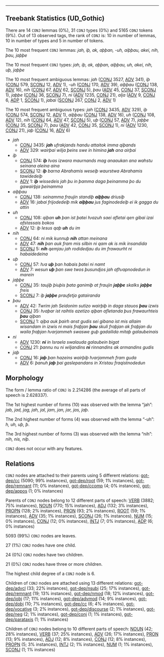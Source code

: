 

--------------------------------------------------------------------------------

## Treebank Statistics (UD_Gothic)

There are 14 `CONJ` lemmas (0%), 31 `CONJ` types (0%) and 5165 `CONJ` tokens (9%).
Out of 13 observed tags, the rank of `CONJ` is: 10 in number of lemmas, 10 in number of types and 5 in number of tokens.

The 10 most frequent `CONJ` lemmas: <em>jah, iþ, ak, aþþan, -uh, aiþþau, akei, nih, þau, jaþþe</em>

The 10 most frequent `CONJ` types:  <em>jah, iþ, ak, aþþan, aiþþau, uh, akei, nih, uþ, jaþþe</em>

The 10 most frequent ambiguous lemmas: <em>jah</em> ([CONJ]() 3527, [ADV]() 341), <em>iþ</em> ([CONJ]() 579, [SCONJ]() 12, [ADV]() 1), <em>-uh</em> ([CONJ]() 170, [ADV]() 39), <em>aiþþau</em> ([CONJ]() 138, [ADV]() 16), <em>nih</em> ([CONJ]() 67, [ADV]() 62, [SCONJ]() 5), <em>þau</em> ([ADV]() 45, [CONJ]() 37, [SCONJ]() 1), <em>jaþþe</em> ([CONJ]() 36, [SCONJ]() 7), <em>ni</em> ([ADV]() 1235, [CONJ]() 21), <em>alja</em> ([ADV]() 9, [CONJ]() 6, [ADP]() 1, [SCONJ]() 1), <em>jabai</em> ([SCONJ]() 267, [CONJ]() 2, [ADV]() 1)

The 10 most frequent ambiguous types:  <em>jah</em> ([CONJ]() 3435, [ADV]() 329), <em>iþ</em> ([CONJ]() 574, [SCONJ]() 12, [ADV]() 1), <em>aiþþau</em> ([CONJ]() 138, [ADV]() 16), <em>uh</em> ([CONJ]() 108, [ADV]() 12), <em>nih</em> ([CONJ]() 64, [ADV]() 47, [SCONJ]() 5), <em>uþ</em> ([CONJ]() 57, [ADV]() 7), <em>jaþþe</em> ([CONJ]() 35, [SCONJ]() 7), <em>þau</em> ([ADV]() 42, [CONJ]() 35, [SCONJ]() 1), <em>ni</em> ([ADV]() 1230, [CONJ]() 21), <em>jaþ</em> ([CONJ]() 16, [ADV]() 6)


* <em>jah</em>
  * [CONJ]() 3435: <em><b>jah</b> ufrakjands handu attaitok imma qiþands</em>
  * [ADV]() 329: <em>wairþai wilja þeins swe in himina <b>jah</b> ana airþai</em>
* <em>iþ</em>
  * [CONJ]() 574: <em><b>iþ</b> ƕas izwara maurnands mag anaaukan ana wahstu seinana aleina aina</em>
  * [SCONJ]() 12: <em><b>iþ</b> barna Abrahamis weseiþ waurstwa Abrahamis tawidedeiþ</em>
  * [ADV]() 1: <em><b>iþ</b> wissedeis jah þu in þamma daga þeinamma þo du gawairþja þeinamma</em>
* <em>aiþþau</em>
  * [CONJ]() 138: <em>seinamma fraujin standiþ <b>aiþþau</b> driusiþ</em>
  * [ADV]() 16: <em>jabai frijodedeiþ mik <b>aiþþau</b> jus faginodedeiþ ei ik gagga du attin</em>
* <em>uh</em>
  * [CONJ]() 108: <em>qiþan <b>uh</b> þan ist þatei ƕazuh saei afletai qen gibai izai afstassais bokos</em>
  * [ADV]() 12: <em>iþ Iesus qaþ <b>uh</b> du im</em>
* <em>nih</em>
  * [CONJ]() 64: <em>ni mik kunnuþ <b>nih</b> attan meinana</em>
  * [ADV]() 47: <em><b>nih</b> þan auk fram mis silbin ni qam ak is mik insandida</em>
  * [SCONJ]() 5: <em><b>nih</b> qemjau jah rodidedjau du im frawaurht ni habaidedeina</em>
* <em>uþ</em>
  * [CONJ]() 57: <em>ƕa <b>uþ</b> þan habais þatei ni namt</em>
  * [ADV]() 7: <em>wesun <b>uþ</b> þan swe twos þusundjos jah afƕapnodedun in marein</em>
* <em>jaþþe</em>
  * [CONJ]() 35: <em>taujiþ þiuþis þata ganimiþ at fraujin <b>jaþþe</b> skalks <b>jaþþe</b> freis</em>
  * [SCONJ]() 7: <em>iþ <b>jaþþe</b> praufetja gatairanda</em>
* <em>þau</em>
  * [ADV]() 42: <em>Twrim jah Seidonim sutizo wairþiþ in daga stauos <b>þau</b> izwis</em>
  * [CONJ]() 35: <em>ƕaþar ist raihtis azetizo qiþan afletanda þus frawaurhteis <b>þau</b> qiþan</em>
  * [SCONJ]() 1: <em>qiþa auk þairh anst gudis sei gibana ist mis allaim wisandam in izwis ni mais fraþjan <b>þau</b> skuli fraþjan ak fraþjan du waila fraþjan ƕarjammeh swaswe guþ gadailida mitaþ galaubeinais</em>
* <em>ni</em>
  * [ADV]() 1230: <em><b>ni</b> in Israela swalauda galaubein bigat</em>
  * [CONJ]() 21: <em>þannu nu ni wiljandins <b>ni</b> rinnandins ak armandins gudis</em>
* <em>jaþ</em>
  * [CONJ]() 16: <em><b>jaþ</b> þan hazeins wairþiþ ƕarjammeh fram guda</em>
  * [ADV]() 6: <em>þanuh <b>jaþ</b> þai gaslepandans in Xristau fraqistnodedun</em>

## Morphology

The form / lemma ratio of `CONJ` is 2.214286 (the average of all parts of speech is 2.628337).

The 1st highest number of forms (10) was observed with the lemma “jah”: <em>jab, jad, jag, jah, jal, jam, jan, jar, jas, jaþ</em>.

The 2nd highest number of forms (4) was observed with the lemma “-uh”: <em>h, uh, uþ, þ</em>.

The 3rd highest number of forms (3) was observed with the lemma “nih”: <em>nih, nis, niþ</em>.

`CONJ` does not occur with any features.


## Relations

`CONJ` nodes are attached to their parents using 5 different relations: [got-dep/cc]() (5090; 99% instances), [got-dep/root]() (59; 1% instances), [got-dep/remnant]() (11; 0% instances), [got-dep/ccomp]() (4; 0% instances), [got-dep/appos]() (1; 0% instances)

Parents of `CONJ` nodes belong to 12 different parts of speech: [VERB]() (3882; 75% instances), [NOUN]() (770; 15% instances), [ADJ]() (132; 3% instances), [PROPN]() (128; 2% instances), [PRON]() (93; 2% instances), [ROOT]() (59; 1% instances), [ADV]() (35; 1% instances), [SCONJ]() (26; 1% instances), [NUM]() (15; 0% instances), [CONJ]() (12; 0% instances), [INTJ]() (7; 0% instances), [ADP]() (6; 0% instances)

5093 (99%) `CONJ` nodes are leaves.

27 (1%) `CONJ` nodes have one child.

24 (0%) `CONJ` nodes have two children.

21 (0%) `CONJ` nodes have three or more children.

The highest child degree of a `CONJ` node is 6.

Children of `CONJ` nodes are attached using 13 different relations: [got-dep/advcl]() (33; 22% instances), [got-dep/nsubj]() (25; 17% instances), [got-dep/remnant]() (19; 13% instances), [got-dep/nmod]() (18; 12% instances), [got-dep/iobj]() (17; 11% instances), [got-dep/advmod]() (14; 9% instances), [got-dep/dobj]() (10; 7% instances), [got-dep/cc]() (6; 4% instances), [got-dep/vocative]() (3; 2% instances), [got-dep/discourse]() (2; 1% instances), [got-dep/neg]() (2; 1% instances), [got-dep/conj]() (1; 1% instances), [got-dep/parataxis]() (1; 1% instances)

Children of `CONJ` nodes belong to 10 different parts of speech: [NOUN]() (42; 28% instances), [VERB]() (37; 25% instances), [ADV]() (26; 17% instances), [PRON]() (13; 9% instances), [ADJ]() (12; 8% instances), [CONJ]() (12; 8% instances), [PROPN]() (5; 3% instances), [INTJ]() (2; 1% instances), [NUM]() (1; 1% instances), [SCONJ]() (1; 1% instances)

